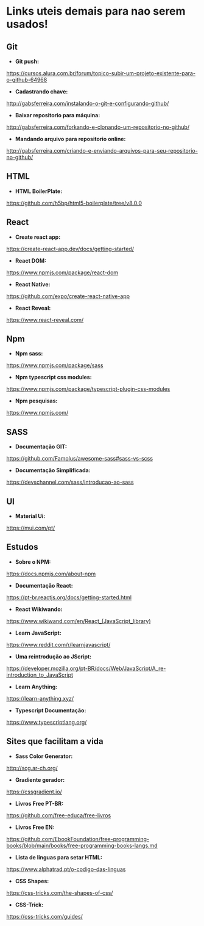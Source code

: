 # Links uteis demais para nao serem usados!

## Git

- **Git push:**

https://cursos.alura.com.br/forum/topico-subir-um-projeto-existente-para-o-github-64968

- **Cadastrando chave:**

http://gabsferreira.com/instalando-o-git-e-configurando-github/

- **Baixar repositorio para máquina:**

http://gabsferreira.com/forkando-e-clonando-um-repositorio-no-github/

- **Mandando arquivo para repositorio online:**

http://gabsferreira.com/criando-e-enviando-arquivos-para-seu-repositorio-no-github/

## HTML

- **HTML BoilerPlate:**

https://github.com/h5bp/html5-boilerplate/tree/v8.0.0
## React

- **Create react app:**

https://create-react-app.dev/docs/getting-started/

- **React DOM:**

https://www.npmjs.com/package/react-dom

- **React Native:**

https://github.com/expo/create-react-native-app

- **React Reveal:**

https://www.react-reveal.com/

## Npm

- **Npm sass:**

https://www.npmjs.com/package/sass

- **Npm typescript css modules:**

https://www.npmjs.com/package/typescript-plugin-css-modules

- **Npm pesquisas:**

https://www.npmjs.com/

## SASS

- **Documentação GIT:**

https://github.com/Famolus/awesome-sass#sass-vs-scss

- **Documentação Simplificada:**

https://devschannel.com/sass/introducao-ao-sass
## UI

- **Material Ui:**

https://mui.com/pt/

## Estudos

- **Sobre o NPM:**

https://docs.npmjs.com/about-npm

- **Documentação React:**

https://pt-br.reactjs.org/docs/getting-started.html

- **React Wikiwando:**

https://www.wikiwand.com/en/React_(JavaScript_library)

- **Learn JavaScript:**

https://www.reddit.com/r/learnjavascript/

- **Uma reintrodução ao JScript:**

https://developer.mozilla.org/pt-BR/docs/Web/JavaScript/A_re-introduction_to_JavaScript

- **Learn Anything:**

https://learn-anything.xyz/

- **Typescript Documentação:**

https://www.typescriptlang.org/

## Sites que facilitam a vida

- **Sass Color Generator:**

http://scg.ar-ch.org/

- **Gradiente gerador:**

https://cssgradient.io/

- **Livros Free PT-BR:**

https://github.com/free-educa/free-livros

- **Livros Free EN:**

https://github.com/EbookFoundation/free-programming-books/blob/main/books/free-programming-books-langs.md

- **Lista de linguas para setar HTML:**

https://www.alphatrad.pt/o-codigo-das-linguas

- **CSS Shapes:**

https://css-tricks.com/the-shapes-of-css/

- **CSS-Trick:**

https://css-tricks.com/guides/
